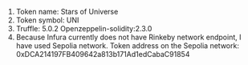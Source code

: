 1) Token name: Stars of Universe
2) Token symbol: UNI
3) Truffle: 5.0.2
   Openzeppelin-solidity:2.3.0
4) Because Infura currently does not have Rinkeby network endpoint, I have used Sepolia network.
   Token address on the Sepolia network: 0xDCA214197FB409642a813b171Ad1edCabaC91854
